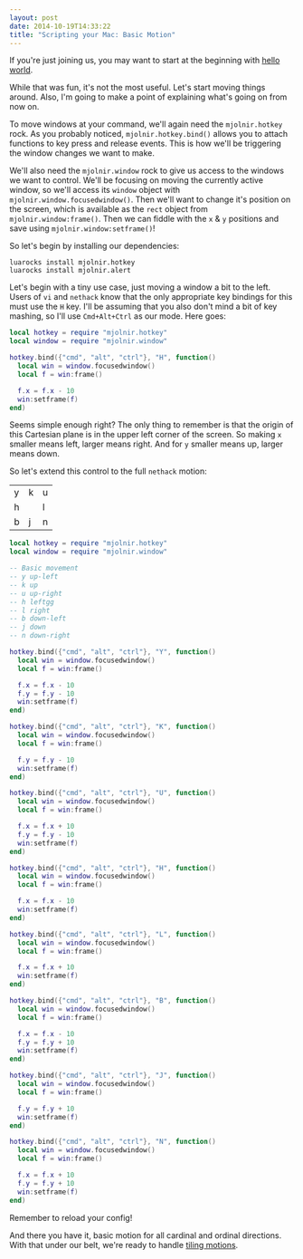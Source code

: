 ```yaml
---
layout: post
date: 2014-10-19T14:33:22
title: "Scripting your Mac: Basic Motion"
---
```


If you're just joining us, you may want to start at the beginning with [hello world](http://blog.josephholsten.com/post/scripting-your-mac-getting-started).

While that was fun, it's not the most useful. Let's start moving things around. Also, I'm going to make a point of explaining what's going on from now on.

To move windows at your command, we'll again need the `mjolnir.hotkey` rock. As you probably noticed, `mjolnir.hotkey.bind()` allows you to attach functions to key press and release events. This is how we'll be triggering the window changes we want to make.

We'll also need the `mjolnir.window` rock to give us access to the windows we want to control. We'll be focusing on moving the currently active window, so we'll access its `window` object with `mjolnir.window.focusedwindow()`. Then we'll want to change it's position on the screen, which is available as the `rect` object from `mjolnir.window:frame()`. Then we can fiddle with the `x` & `y` positions and save using `mjolnir.window:setframe()`!


So let's begin by installing our dependencies:

```shell
luarocks install mjolnir.hotkey
luarocks install mjolnir.alert
```

Let's begin with a tiny use case, just moving a window a bit to the left. Users of `vi` and `nethack` know that the only appropriate key bindings for this must use the `H` key. I'll be assuming that you also don't mind a bit of key mashing, so I'll use `Cmd+Alt+Ctrl` as our mode. Here goes:

```lua
local hotkey = require "mjolnir.hotkey"
local window = require "mjolnir.window"

hotkey.bind({"cmd", "alt", "ctrl"}, "H", function()
  local win = window.focusedwindow()
  local f = win:frame()

  f.x = f.x - 10
  win:setframe(f)
end)
```

Seems simple enough right? The only thing to remember is that the origin of this Cartesian plane is in the upper left corner of the screen. So making `x` smaller means left, larger means right. And for `y` smaller means up, larger means down.

So let's extend this control to the full `nethack` motion:

<table>
<tr>
<td>y</td>
<td>k</td>
<td>u</td>
</tr>
<tr>
<td>h</td>
<td></td>
<td>l</td>
</tr>
<tr>
<td>b</td>
<td>j</td>
<td>n</td>
</tr>
</table>

```lua
local hotkey = require "mjolnir.hotkey"
local window = require "mjolnir.window"

-- Basic movement
-- y up-left
-- k up
-- u up-right
-- h leftgg
-- l right
-- b down-left
-- j down
-- n down-right

hotkey.bind({"cmd", "alt", "ctrl"}, "Y", function()
  local win = window.focusedwindow()
  local f = win:frame()

  f.x = f.x - 10
  f.y = f.y - 10
  win:setframe(f)
end)

hotkey.bind({"cmd", "alt", "ctrl"}, "K", function()
  local win = window.focusedwindow()
  local f = win:frame()

  f.y = f.y - 10
  win:setframe(f)
end)

hotkey.bind({"cmd", "alt", "ctrl"}, "U", function()
  local win = window.focusedwindow()
  local f = win:frame()

  f.x = f.x + 10
  f.y = f.y - 10
  win:setframe(f)
end)

hotkey.bind({"cmd", "alt", "ctrl"}, "H", function()
  local win = window.focusedwindow()
  local f = win:frame()

  f.x = f.x - 10
  win:setframe(f)
end)

hotkey.bind({"cmd", "alt", "ctrl"}, "L", function()
  local win = window.focusedwindow()
  local f = win:frame()

  f.x = f.x + 10
  win:setframe(f)
end)

hotkey.bind({"cmd", "alt", "ctrl"}, "B", function()
  local win = window.focusedwindow()
  local f = win:frame()

  f.x = f.x - 10
  f.y = f.y + 10
  win:setframe(f)
end)

hotkey.bind({"cmd", "alt", "ctrl"}, "J", function()
  local win = window.focusedwindow()
  local f = win:frame()

  f.y = f.y + 10
  win:setframe(f)
end)

hotkey.bind({"cmd", "alt", "ctrl"}, "N", function()
  local win = window.focusedwindow()
  local f = win:frame()

  f.x = f.x + 10
  f.y = f.y + 10
  win:setframe(f)
end)
```

Remember to reload your config!

And there you have it, basic motion for all cardinal and ordinal directions. With that under our belt, we're ready to handle [tiling motions](http://blog.josephholsten.com/post/scripting-your-mac-tiling-motion).
